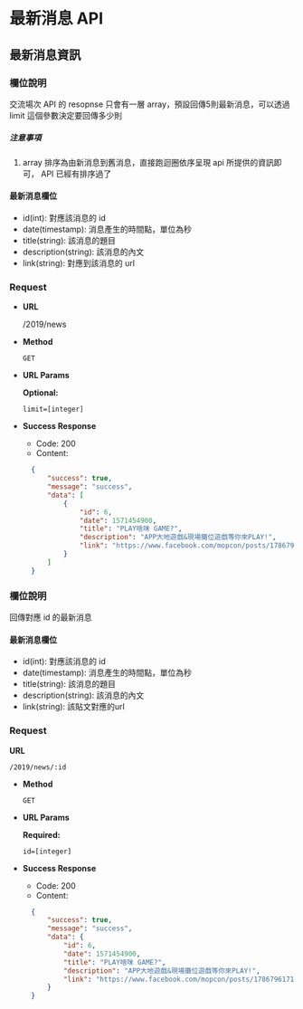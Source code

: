# 最新消息 API

## 最新消息資訊
### 欄位說明

交流場次 API 的 resopnse 只會有一層 array，預設回傳5則最新消息，可以透過 limit 這個參數決定要回傳多少則

##### 注意事項

1. array 排序為由新消息到舊消息，直接跑迴圈依序呈現 api 所提供的資訊即可， API 已經有排序過了

#### 最新消息欄位

- id(int): 對應該消息的 id
- date(timestamp): 消息產生的時間點，單位為秒
- title(string): 該消息的題目
- description(string): 該消息的內文
- link(string): 對應到該消息的 url
### Request
- **URL**

    /2019/news

- **Method**

    `GET`
*  **URL Params**

   **Optional:**
 
   `limit=[integer]`

- **Success Response**

  - Code: 200
  - Content:
  ```json
    {
        "success": true,
        "message": "success",
        "data": [
            {
                "id": 6,
                "date": 1571454900,
                "title": "PLAY啥咪 GAME?",
                "description": "APP大地遊戲&現場攤位遊戲等你來PLAY!",
                "link": "https://www.facebook.com/mopcon/posts/1786796171446091"
            }
        ]
    }
  ```
### 欄位說明

回傳對應 id 的最新消息

#### 最新消息欄位

- id(int): 對應該消息的 id
- date(timestamp): 消息產生的時間點，單位為秒
- title(string): 該消息的題目
- description(string): 該消息的內文
- link(string): 該貼文對應的url

### Request

**URL**

    /2019/news/:id

- **Method**

    `GET`
    
*  **URL Params**

   **Required:**
 
   `id=[integer]`

- **Success Response**

  - Code: 200
  - Content:
  ```json
    {
        "success": true,
        "message": "success",
        "data": {
            "id": 6,
            "date": 1571454900,
            "title": "PLAY啥咪 GAME?",
            "description": "APP大地遊戲&現場攤位遊戲等你來PLAY!",
            "link": "https://www.facebook.com/mopcon/posts/1786796171446091"
        }
    }
  ```